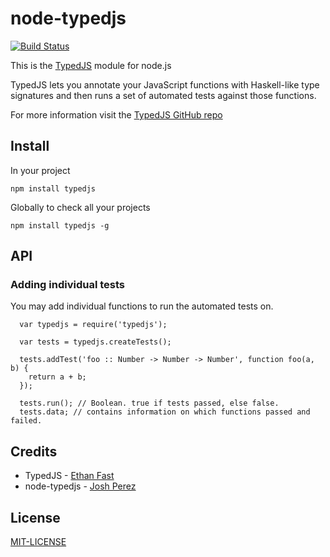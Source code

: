 # node-typedjs

[![Build Status](https://secure.travis-ci.org/goatslacker/node-typedjs.png)](http://travis-ci.org/goatslacker/node-typedjs)

This is the [TypedJS](http://typedjs.com) module for node.js

TypedJS lets you annotate your JavaScript functions with Haskell-like type signatures and then runs a set of automated tests against those functions.

For more information visit the [TypedJS GitHub repo](https://github.com/Proxino/TypedJS)

## Install

In your project

    npm install typedjs

Globally to check all your projects

    npm install typedjs -g

## API

### Adding individual tests

You may add individual functions to run the automated tests on.

      var typedjs = require('typedjs');

      var tests = typedjs.createTests();

      tests.addTest('foo :: Number -> Number -> Number', function foo(a, b) {
        return a + b;
      });

      tests.run(); // Boolean. true if tests passed, else false.
      tests.data; // contains information on which functions passed and failed.

## Credits

* TypedJS - [Ethan Fast](http://ethanfast.com/)
* node-typedjs - [Josh Perez](http://www.goatslacker.com)

## License

[MIT-LICENSE](http://josh.mit-license.org)

